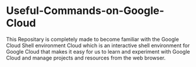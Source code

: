 # Useful-Commands-on-Google-Cloud
This Repositary is completely made to become familiar with the Google Cloud Shell environment Cloud which is an interactive shell environment for Google Cloud that makes it easy for us to learn and experiment with Google Cloud and manage projects and resources from the web browser.
